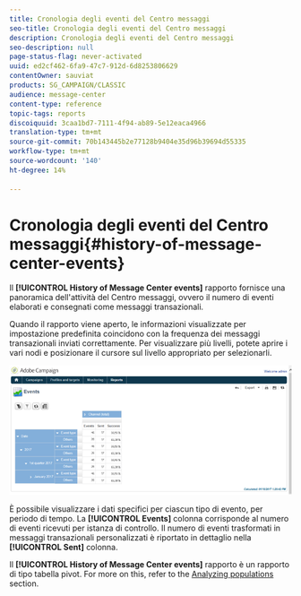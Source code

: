 ```yaml
---
title: Cronologia degli eventi del Centro messaggi
seo-title: Cronologia degli eventi del Centro messaggi
description: Cronologia degli eventi del Centro messaggi
seo-description: null
page-status-flag: never-activated
uuid: ed2cf462-6fa9-47c7-912d-6d8253806629
contentOwner: sauviat
products: SG_CAMPAIGN/CLASSIC
audience: message-center
content-type: reference
topic-tags: reports
discoiquuid: 3caa1bd7-7111-4f94-ab89-5e12eaca4966
translation-type: tm+mt
source-git-commit: 70b143445b2e77128b9404e35d96b39694d55335
workflow-type: tm+mt
source-wordcount: '140'
ht-degree: 14%

---
```



# Cronologia degli eventi del Centro messaggi{#history-of-message-center-events}

Il **[!UICONTROL History of Message Center events]** rapporto fornisce una panoramica dell&#39;attività del Centro messaggi, ovvero il numero di eventi elaborati e consegnati come messaggi transazionali.

Quando il rapporto viene aperto, le informazioni visualizzate per impostazione predefinita coincidono con la frequenza dei messaggi transazionali inviati correttamente. Per visualizzare più livelli, potete aprire i vari nodi e posizionare il cursore sul livello appropriato per selezionarli.

![](assets/messagecenter_reporting_001.png)

È possibile visualizzare i dati specifici per ciascun tipo di evento, per periodo di tempo. La **[!UICONTROL Events]** colonna corrisponde al numero di eventi ricevuti per istanza di controllo. Il numero di eventi trasformati in messaggi transazionali personalizzati è riportato in dettaglio nella **[!UICONTROL Sent]** colonna.

Il **[!UICONTROL History of Message Center events]** rapporto è un rapporto di tipo tabella pivot. For more on this, refer to the [Analyzing populations](../../reporting/using/about-descriptive-analysis.md) section.
